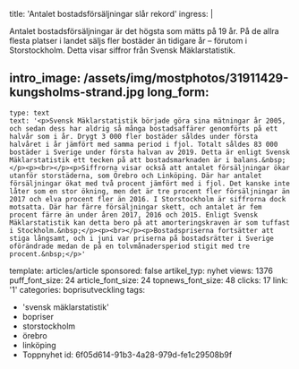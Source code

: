 title: 'Antalet bostadsförsäljningar slår rekord'
ingress: |
  <p>Antalet bostadsförsäljningar är det högsta som mätts på 19 år. På de allra flesta platser i landet säljs fler bostäder än tidigare år – förutom i Storstockholm. Detta visar siffror från Svensk Mäklarstatistik.
  </p>
  
intro_image: /assets/img/mostphotos/31911429-kungsholms-strand.jpg
long_form:
  -
    type: text
    text: '<p>Svensk Mäklarstatistik började göra sina mätningar år 2005, och sedan dess har aldrig så många bostadsaffärer genomförts på ett halvår som i år. ​Drygt 3 000 fler bostäder såldes under första halvåret i år jämfört med samma period i fjol. Totalt såldes 83 000 bostäder i Sverige under första halvan av 2019. Detta är enligt Svensk Mäklarstatistik ett tecken på att bostadsmarknaden är i balans.&nbsp;</p><p><br></p><p>Siffrorna visar också att antalet försäljningar ökar utanför storstäderna, som Örebro och Linköping. Där har antalet försäljningar ökat med två procent jämfört med i fjol. Det kanske inte låter som en stor ökning, men det är tre procent fler försäljningar än 2017 och elva procent fler än 2016. I Storstockholm är siffrorna dock motsatta. Där har färre försäljningar skett, och antalet är fem procent färre än under åren 2017, 2016 och 2015. Enligt Svensk Mäklarstatistik kan detta bero på att amorteringskraven är som tuffast i Stockholm.&nbsp;</p><p><br></p><p>Bostadspriserna fortsätter att stiga långsamt, och i juni var priserna på bostadsrätter i Sverige oförändrade medan de på en tolvmånadersperiod stigit med tre procent.&nbsp;</p>'
template: articles/article
sponsored: false
artikel_typ: nyhet
views: 1376
puff_font_size: 24
article_font_size: 24
topnews_font_size: 48
clicks: 17
link: '1'
categories: boprisutveckling
tags:
  - 'svensk mäklarstatistik'
  - bopriser
  - storstockholm
  - örebro
  - linköping
  - Toppnyhet
id: 6f05d614-91b3-4a28-979d-fe1c29508b9f
